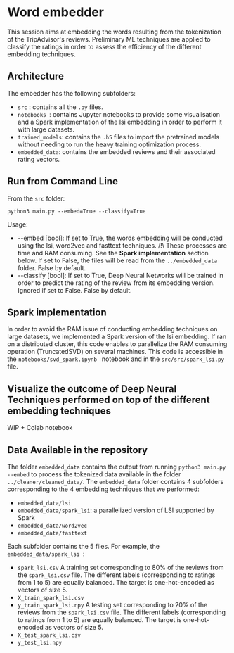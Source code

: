 # Word embedder

This session aims at embedding the words resulting from the tokenization of the TripAdvisor's reviews. Preliminary ML techniques are applied to classify the ratings in order to assess the efficiency of the different embedding techniques.


## Architecture

The embedder has the following subfolders:
* ``` src ``` : contains all the ```.py``` files.
* ```notebooks ```: contains Jupyter notebooks to provide some visualisation and a Spark implementation of the lsi embedding in order to perform it with large datasets. 
* ``` trained_models ```: contains the ```.h5``` files to import the pretrained models without needing to run the heavy training optimization process.
* ``` embedded_data ```: contains the embedded reviews and their associated rating vectors.


## Run from Command Line

From the ```src``` folder:
```
python3 main.py --embed=True --classify=True
```

Usage:
* --embed [bool]: If set to True, the words embedding will be conducted using the lsi, word2vec and fasttext techniques. /!\ These processes are time and RAM consuming. See the **Spark implementation** section below. If set to False, the files will be read from the ```../embedded_data``` folder. False by default.
* --classify [bool]: If set to True, Deep Neural Networks will be trained in order to predict the rating of the review from its embedding version. Ignored if set to False. False by default.


## Spark implementation

In order to avoid the RAM issue of conducting embedding techniques on large datasets, we implemented a Spark version of the lsi embedding. If ran on a distributed cluster, this code enables to parallelize the RAM consuming operation (TruncatedSVD) on several machines. 
This code is accessible in the ```notebooks/svd_spark.ipynb ``` notebook and in the ```src/src/spark_lsi.py ``` file.


## Visualize the outcome of Deep Neural Techniques performed on top of the different embedding techniques

WIP + Colab notebook


## Data Available in the repository

The folder ``` embedded_data ``` contains the output from running ``` python3 main.py --embed ``` to process the tokenized data available in the folder ``` ../cleaner/cleaned_data/ ```.
The ``` embedded_data ``` folder contains 4 subfolders corresponding to the 4 embedding techniques that we performed:
* ``` embedded_data/lsi ```
* ``` embedded_data/spark_lsi ```: a parallelized version of LSI supported by Spark
* ``` embedded_data/word2vec ```
* ``` embedded_data/fasttext ```

Each subfolder contains the 5 files. For example, the ```embedded_data/spark_lsi ```:
* ```spark_lsi.csv```
A training set corresponding to 80% of the reviews from the ```spark_lsi.csv``` file. The different labels (corresponding to ratings from 1 to 5) are equally balanced. The target is one-hot-encoded as vectors of size 5. 
* ```X_train_spark_lsi.csv```
* ```y_train_spark_lsi.npy```
A testing set corresponding to 20% of the reviews from the ```spark_lsi.csv``` file. The different labels (corresponding to ratings from 1 to 5) are equally balanced. The target is one-hot-encoded as vectors of size 5.
* ```X_test_spark_lsi.csv```
* ```y_test_lsi.npy``` 